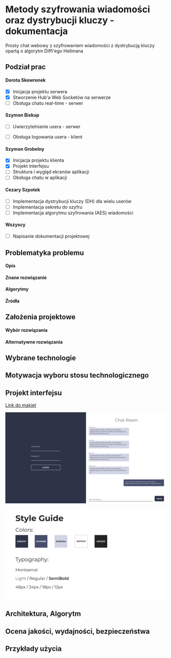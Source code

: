 # Metody szyfrowania wiadomości oraz dystrybucji kluczy - dokumentacja
Prosty chat webowy z szyfrowaniem wiadomości z dystrybucją kluczy opartą o algorytm Diffi'ego Hellmana

## Podział prac

#### Dorota Skowronek

- [x] Inicjacja projektu serwera
- [x] Stworzenie Hub'a Web Socketów na serwerze
- [ ] Obsługa chatu real-time - serwer

#### Szymon Biskup

- [ ] Uwierzytelnianie usera - serwer
- [ ] Obsługa logowania usera - klient


#### Szymon Grobelny

- [x] Inicjacja projektu klienta
- [x] Projekt interfejsu
- [ ] Struktura i wygląd ekranów aplikacji
- [ ] Obsługa chatu w aplikacji

#### Cezary Szpotek

- [ ] Implementacja dystrybucji kluczy (DH) dla wielu userów
- [ ] Implementacja sekretu do szyfru
- [ ] Implementacja algorytmu szyfrowania (AES) wiadomości

#### Wszyscy

- [ ] Napisanie dokumentacji projektowej

## Problematyka problemu

#### Opis

#### Znane rozwiązanie

#### Algorytmy

#### Źródła

## Założenia projektowe

#### Wybór rozwiązania

#### Alternatywne rozwiązania

## Wybrane technologie

## Motywacja wyboru stosu technologicznego

## Projekt interfejsu
[Link do makiet](https://www.behance.net/gallery/132467319/Chat-Room)

![UI Desktop](/docs-assets/ui-desktop.jpg "UI Desktop")

![UI Desktop](/docs-assets/style-guide.jpg "Style Guide")

## Architektura, Algorytm

## Ocena jakości, wydajności, bezpieczeństwa

## Przykłady użycia

